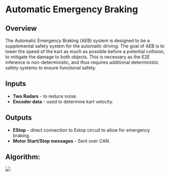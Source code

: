 # Automatic Emergency Braking

## Overview
The Automatic Emergency Braking (AEB) system is designed to be a supplemental safety system
for the automatic driving. The goal of AEB is to lower the speed of the kart as much as possible
before a potential collision, to mitigate the damage to both objects. This is necessary as the E2E inference
is non-deterministic, and thus requires additional deterministic safety systems to ensure functional safety.    

## Inputs
- **Two Radars** - to reduce noise.
- **Encoder data** - used to determine kart velocity.

## Outputs 
- **EStop** - direct connection to Estop circuit to allow for emergency braking.
- **Motor Start/Stop messages** - Sent over CAN.

## Algorithm:
[![](https://mermaid.ink/img/pako:eNpdUkFugzAQ_MrK5_ABDq0INOqlvYSqB4iULV7AlbGRbVJFiL_XBtKk7AHB7IxnFu_IKs2Jxawx2LeQZ6UCX0khlHAniKIeDUpJMoqe4AeFKz79A2ptIE3ewSBHAx1Ziw2dFm1gQaDvxzxPYVCcDCiwVGnF7TMkFzKeDboGidZBN62eG7cLyf9mHtCVcNeNXyjfglVjqCo-eo6O7oILGoFfcqPwzJuoVEtn7wG4kp3xtDiS4nDmwgYxdNppc17PSGdKNr6ihTBmS5Kvs7rWkG21_w7Jv_8mn-7u2aPPS5Eb0TReSdbp_rShKT2zDmuaOQWQCpHOD9xQB7hd04I_DLWeEnpsxzoyHQru730MnJK5ljoqWexfOdU4SFeyUk2eioPTx6uqWOzMQDs2zP82E-g3pmNxjdJ6lLjwsd6WXZpXavoFMXO77g)](https://mermaid.live/edit#pako:eNpdUkFugzAQ_MrK5_ABDq0INOqlvYSqB4iULV7AlbGRbVJFiL_XBtKk7AHB7IxnFu_IKs2Jxawx2LeQZ6UCX0khlHAniKIeDUpJMoqe4AeFKz79A2ptIE3ewSBHAx1Ziw2dFm1gQaDvxzxPYVCcDCiwVGnF7TMkFzKeDboGidZBN62eG7cLyf9mHtCVcNeNXyjfglVjqCo-eo6O7oILGoFfcqPwzJuoVEtn7wG4kp3xtDiS4nDmwgYxdNppc17PSGdKNr6ihTBmS5Kvs7rWkG21_w7Jv_8mn-7u2aPPS5Eb0TReSdbp_rShKT2zDmuaOQWQCpHOD9xQB7hd04I_DLWeEnpsxzoyHQru730MnJK5ljoqWexfOdU4SFeyUk2eioPTx6uqWOzMQDs2zP82E-g3pmNxjdJ6lLjwsd6WXZpXavoFMXO77g)

